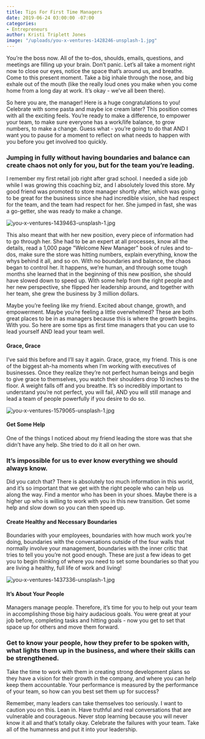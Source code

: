 ```yaml
---
title: Tips For First Time Managers
date: 2019-06-24 03:00:00 -07:00
categories:
- Entrepreneurs
author: Kristi Triplett Jones
image: "/uploads/you-x-ventures-1428246-unsplash-1.jpg"
---
```


You’re the boss now. All of the to-dos, shoulds, emails, questions, and meetings are filling up your brain. Don’t panic. Let’s all take a moment right now to close our eyes, notice the space that’s around us, and breathe. Come to this present moment. Take a big inhale through the nose, and big exhale out of the mouth (like the really loud ones you make when you come home from a long day at work. It’s okay - we’ve all been there). 

So here you are, the manager! Here is a huge congratulations to you! Celebrate with some pasta and maybe ice cream later? This position comes with all the exciting feels. You’re ready to make a difference, to empower your team, to make sure everyone has a work/life balance, to grow numbers, to make a change. Guess what - you’re going to do that AND I want you to pause for a moment to reflect on what needs to happen with you before you get involved too quickly.  

### Jumping in fully without having boundaries and balance can create chaos not only for you, but for the team you’re leading. 

I remember my first retail job right after grad school. I needed a side job while I was growing this coaching biz, and I absolutely loved this store. My good friend was promoted to store manager shortly after, which was going to be great for the business since she had incredible vision, she had respect for the team, and the team had respect for her. She jumped in fast, she was a go-getter, she was ready to make a change. 

![you-x-ventures-1439463-unsplash-1.jpg](/uploads/you-x-ventures-1439463-unsplash-1.jpg)

This also meant that with her new position, every piece of information had to go through her. She had to be an expert at all processes, know all the details, read a 1,000 page "Welcome New Manager" book of rules and to-dos, make sure the store was hitting numbers, explain everything, know the whys behind it all, and so on. With no boundaries and balance, the chaos began to control her. It happens, we’re human, and through some tough months she learned that in the beginning of this new position, she should have slowed down to speed up. With some help from the right people and her new perspective, she flipped her leadership around, and together with her team, she grew the business by 3 million dollars.

Maybe you’re feeling like my friend. Excited about change, growth, and empowerment. Maybe you’re feeling a little overwhelmed? These are both great places to be in as managers because this is where the growth begins. With you. So here are some tips as first time managers that you can use to lead yourself AND lead your team well.

#### Grace, Grace

I’ve said this before and I’ll say it again. Grace, grace, my friend. This is one of the biggest ah-ha moments when I’m working with executives of businesses. Once they realize they’re not perfect human beings and begin to give grace to themselves, you watch their shoulders drop 10 inches to the floor. A weight falls off and you breathe. It’s so incredibly important to understand you’re not perfect, you will fail, AND you will still manage and lead a team of people powerfully if you desire to do so.

![you-x-ventures-1579065-unsplash-1.jpg](/uploads/you-x-ventures-1579065-unsplash-1.jpg)

#### Get Some Help

One of the things I noticed about my friend leading the store was that she didn’t have any help. She tried to do it all on her own. 

### It’s impossible for us to ever know everything we should always know. 

Did you catch that? There is absolutely too much information in this world, and it’s so important that we get with the right people who can help us along the way. Find a mentor who has been in your shoes. Maybe there is a higher up who is willing to work with you in this new transition. Get some help and slow down so you can then speed up. 

#### Create Healthy and Necessary Boundaries

Boundaries with your employees, boundaries with how much work you’re doing, boundaries with the conversations outside of the four walls that normally involve your management, boundaries with the inner critic that tries to tell you you’re not good enough. These are just a few ideas to get you to begin thinking of where you need to set some boundaries so that you are living a healthy, full life of work and living!

![you-x-ventures-1437336-unsplash-1.jpg](/uploads/you-x-ventures-1437336-unsplash-1.jpg)

#### It’s About Your People

Managers manage people. Therefore, it’s time for you to help out your team in accomplishing those big hairy audacious goals. You were great at your job before, completing tasks and hitting goals - now you get to set that space up for others and move them forward. 

### Get to know your people, how they prefer to be spoken with, what lights them up in the business, and where their skills can be strengthened. 

Take the time to work with them in creating strong development plans so they have a vision for their growth in the company, and where you can help keep them accountable. Your performance is measured by the performance of your team, so how can you best set them up for success?

Remember, many leaders can take themselves too seriously. I want to caution you on this. Lean in. Have truthful and real conversations that are vulnerable and courageous. Never stop learning because you will never know it all and that’s totally okay. Celebrate the failures with your team. Take all of the humanness and put it into your leadership. 